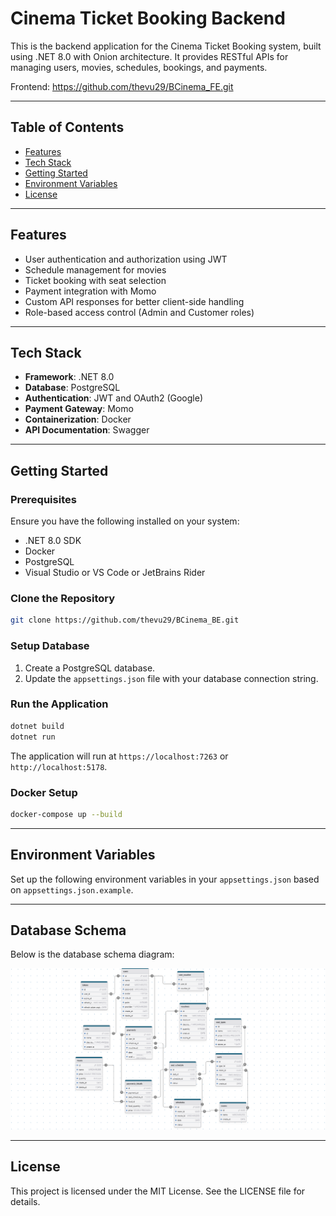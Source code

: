 # Cinema Ticket Booking Backend

This is the backend application for the Cinema Ticket Booking system, built using .NET 8.0 with Onion architecture. It provides RESTful APIs for managing users, movies, schedules, bookings, and payments.

Frontend: https://github.com/thevu29/BCinema_FE.git

---

## Table of Contents
- [Features](#features)
- [Tech Stack](#tech-stack)
- [Getting Started](#getting-started)
- [Environment Variables](#environment-variables)
- [License](#license)

---

## Features
- User authentication and authorization using JWT
- Schedule management for movies
- Ticket booking with seat selection
- Payment integration with Momo
- Custom API responses for better client-side handling
- Role-based access control (Admin and Customer roles)

---

## Tech Stack
- **Framework**: .NET 8.0
- **Database**: PostgreSQL
- **Authentication**: JWT and OAuth2 (Google)
- **Payment Gateway**: Momo
- **Containerization**: Docker
- **API Documentation**: Swagger

---

## Getting Started

### Prerequisites
Ensure you have the following installed on your system:
- .NET 8.0 SDK
- Docker
- PostgreSQL
- Visual Studio or VS Code or JetBrains Rider

### Clone the Repository
```bash
git clone https://github.com/thevu29/BCinema_BE.git
```

### Setup Database
1. Create a PostgreSQL database.
2. Update the `appsettings.json` file with your database connection string.

### Run the Application
```bash
dotnet build
dotnet run
```
The application will run at `https://localhost:7263` or `http://localhost:5178`.

### Docker Setup
 ```bash
docker-compose up --build
```

---

## Environment Variables
Set up the following environment variables in your `appsettings.json` based on `appsettings.json.example`.

---

## Database Schema
Below is the database schema diagram:

![Database Schema](/database_diagram.png)

---

## License
This project is licensed under the MIT License. See the LICENSE file for details.
